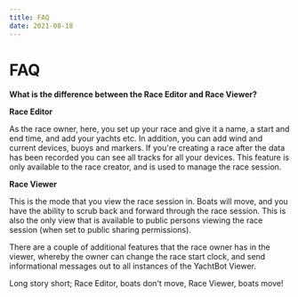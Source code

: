 ```yaml
---
title: FAQ
date: 2021-08-18
---
```


# FAQ

**What is the difference between the Race Editor and Race Viewer?**

**Race Editor**

As the race owner, here, you set up your race and give it a name, a start and end time, and add your yachts etc. In addition, you can add wind and current devices, buoys and markers. If you're creating a race after the data has been recorded you can see all tracks for all your devices. This feature is only available to the race creator, and is used to manage the race session.

**Race Viewer**

This is the mode that you view the race session in. Boats will move, and you have the ability to scrub back and forward through the race session. This is also the only view that is available to public persons viewing the race session (when set to public sharing permissions).

There are a couple of additional features that the race owner has in the viewer, whereby the owner can change the race start clock, and send informational messages out to all instances of the YachtBot Viewer.

Long story short; Race Editor, boats don't move, Race Viewer, boats move!
